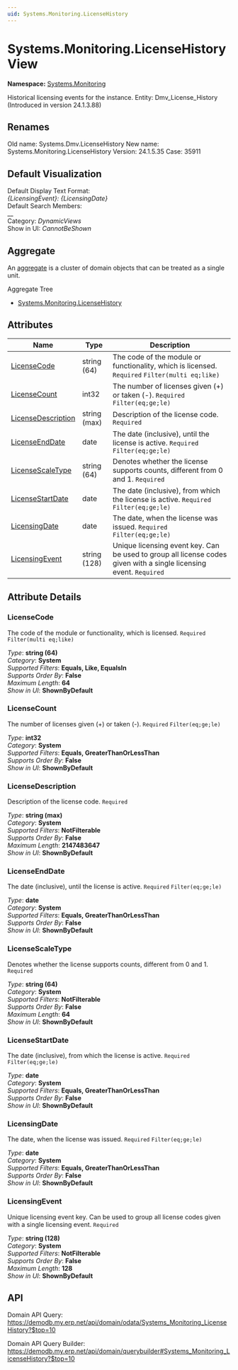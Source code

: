```yaml
---
uid: Systems.Monitoring.LicenseHistory
---
```

# Systems.Monitoring.LicenseHistory View

**Namespace:** [Systems.Monitoring](Systems.Monitoring.md)  

Historical licensing events for the instance. Entity: Dmv_License_History (Introduced in version 24.1.3.88)

## Renames

Old name: Systems.Dmv.LicenseHistory 
New name: Systems.Monitoring.LicenseHistory 
Version: 24.1.5.35 
Case: 35911 



## Default Visualization
Default Display Text Format:  
_{LicensingEvent}: {LicensingDate}_  
Default Search Members:  
__  
Category:  _DynamicViews_  
Show in UI:  _CannotBeShown_  

## Aggregate
An [aggregate](https://docs.erp.net/tech/advanced/concepts/aggregates.html) is a cluster of domain objects that can be treated as a single unit.  

Aggregate Tree  
* [Systems.Monitoring.LicenseHistory](Systems.Monitoring.LicenseHistory.md)  

## Attributes

| Name | Type | Description |
| ---- | ---- | --- |
| [LicenseCode](Systems.Monitoring.LicenseHistory.md#licensecode) | string (64) | The code of the module or functionality, which is licensed. `Required` `Filter(multi eq;like)` 
| [LicenseCount](Systems.Monitoring.LicenseHistory.md#licensecount) | int32 | The number of licenses given (+) or taken (-). `Required` `Filter(eq;ge;le)` 
| [LicenseDescription](Systems.Monitoring.LicenseHistory.md#licensedescription) | string (max) | Description of the license code. `Required` 
| [LicenseEndDate](Systems.Monitoring.LicenseHistory.md#licenseenddate) | date | The date (inclusive), until the license is active. `Required` `Filter(eq;ge;le)` 
| [LicenseScaleType](Systems.Monitoring.LicenseHistory.md#licensescaletype) | string (64) | Denotes whether the license supports counts, different from 0 and 1. `Required` 
| [LicenseStartDate](Systems.Monitoring.LicenseHistory.md#licensestartdate) | date | The date (inclusive), from which the license is active. `Required` `Filter(eq;ge;le)` 
| [LicensingDate](Systems.Monitoring.LicenseHistory.md#licensingdate) | date | The date, when the license was issued. `Required` `Filter(eq;ge;le)` 
| [LicensingEvent](Systems.Monitoring.LicenseHistory.md#licensingevent) | string (128) | Unique licensing event key. Can be used to group all license codes given with a single licensing event. `Required` 


## Attribute Details

### LicenseCode

The code of the module or functionality, which is licensed. `Required` `Filter(multi eq;like)`

_Type_: **string (64)**  
_Category_: **System**  
_Supported Filters_: **Equals, Like, EqualsIn**  
_Supports Order By_: **False**  
_Maximum Length_: **64**  
_Show in UI_: **ShownByDefault**  

### LicenseCount

The number of licenses given (+) or taken (-). `Required` `Filter(eq;ge;le)`

_Type_: **int32**  
_Category_: **System**  
_Supported Filters_: **Equals, GreaterThanOrLessThan**  
_Supports Order By_: **False**  
_Show in UI_: **ShownByDefault**  

### LicenseDescription

Description of the license code. `Required`

_Type_: **string (max)**  
_Category_: **System**  
_Supported Filters_: **NotFilterable**  
_Supports Order By_: **False**  
_Maximum Length_: **2147483647**  
_Show in UI_: **ShownByDefault**  

### LicenseEndDate

The date (inclusive), until the license is active. `Required` `Filter(eq;ge;le)`

_Type_: **date**  
_Category_: **System**  
_Supported Filters_: **Equals, GreaterThanOrLessThan**  
_Supports Order By_: **False**  
_Show in UI_: **ShownByDefault**  

### LicenseScaleType

Denotes whether the license supports counts, different from 0 and 1. `Required`

_Type_: **string (64)**  
_Category_: **System**  
_Supported Filters_: **NotFilterable**  
_Supports Order By_: **False**  
_Maximum Length_: **64**  
_Show in UI_: **ShownByDefault**  

### LicenseStartDate

The date (inclusive), from which the license is active. `Required` `Filter(eq;ge;le)`

_Type_: **date**  
_Category_: **System**  
_Supported Filters_: **Equals, GreaterThanOrLessThan**  
_Supports Order By_: **False**  
_Show in UI_: **ShownByDefault**  

### LicensingDate

The date, when the license was issued. `Required` `Filter(eq;ge;le)`

_Type_: **date**  
_Category_: **System**  
_Supported Filters_: **Equals, GreaterThanOrLessThan**  
_Supports Order By_: **False**  
_Show in UI_: **ShownByDefault**  

### LicensingEvent

Unique licensing event key. Can be used to group all license codes given with a single licensing event. `Required`

_Type_: **string (128)**  
_Category_: **System**  
_Supported Filters_: **NotFilterable**  
_Supports Order By_: **False**  
_Maximum Length_: **128**  
_Show in UI_: **ShownByDefault**  


## API

Domain API Query:
<https://demodb.my.erp.net/api/domain/odata/Systems_Monitoring_LicenseHistory?$top=10>

Domain API Query Builder:
<https://demodb.my.erp.net/api/domain/querybuilder#Systems_Monitoring_LicenseHistory?$top=10>

